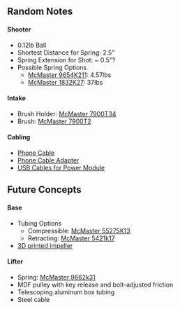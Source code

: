 ## Random Notes

#### Shooter

 - 0.12lb Ball
 - Shortest Distance for Spring: 2.5"
 - Spring Extension for Shot: ~ 0.5"?
 - Possible Spring Options
   - [McMaster 9654K211](http://www.mcmaster.com/#9654K211): 4.57lbs
   - [McMaster 1832K27](http://www.mcmaster.com/#1832K27): 37lbs

#### Intake

 - Brush Holder: [McMaster 7900T34](http://www.mcmaster.com/#7900T34)
 - Brush: [McMaster 7900T2](http://www.mcmaster.com/#7900T2)

#### Cabling

 - [Phone Cable](https://www.amazon.com/dp/B00JSXUJ7Y/ref=psdc_464394_t3_B00ENZDN3Y)
 - [Phone Cable Adapter]( https://www.amazon.com/StarTech-com-Micro-Mini-Adapter-UUSBMUSBFM/dp/B002O1S8IE/ref=sr_1_1?ie=UTF8&qid=1476927961&sr=8-1&keywords=micro+to+mini+usb+adapter)
 - [USB Cables for Power Module]( https://www.amazon.com/degree-Extension-Female-Adapter-Length/dp/B00RLEQCWS/ref=sr_1_4?ie=UTF8&qid=1477023056&sr=8-4&keywords=right+angle+usb)


## Future Concepts

#### Base

 - Tubing Options
   - Compressible: [McMaster 55275K13](http://www.mcmaster.com/#55275K13)
   - Retracting: [McMaster 5421k17](http://www.mcmaster.com/#5421k17)
 - [3D printed impeller](http://www.thingiverse.com/thing:13188)

#### Lifter

 - Spring: [McMaster 9662k31](http://www.mcmaster.com/#9662k31/)
 - MDF pulley with key release and bolt-adjusted friction
 - Telescoping aluminum box tubing
 - Steel cable
